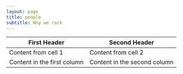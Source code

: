 ```yaml
---
layout: page
title: people
subtitle: Why we rock 
---
```


First Header | Second Header
------------ | -------------
Content from cell 1 | Content from cell 2
Content in the first column | Content in the second column
